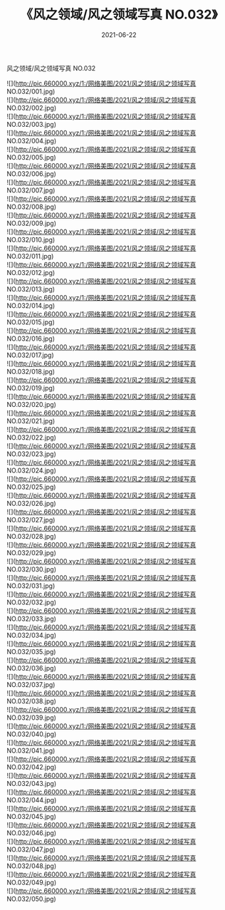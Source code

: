 ﻿---
layout: post
title:  《风之领域/风之领域写真 NO.032》
date:   2021-06-22
img: http://pic.660000.xyz/1:/网络美图/2021/风之领域/风之领域写真 NO.032/000.jpg
categories: [美女, 清纯, 唯美]
---

风之领域/风之领域写真 NO.032

 ![](http://pic.660000.xyz/1:/网络美图/2021/风之领域/风之领域写真 NO.032/001.jpg) <br>![](http://pic.660000.xyz/1:/网络美图/2021/风之领域/风之领域写真 NO.032/002.jpg) <br>![](http://pic.660000.xyz/1:/网络美图/2021/风之领域/风之领域写真 NO.032/003.jpg) <br>![](http://pic.660000.xyz/1:/网络美图/2021/风之领域/风之领域写真 NO.032/004.jpg) <br>![](http://pic.660000.xyz/1:/网络美图/2021/风之领域/风之领域写真 NO.032/005.jpg) <br>![](http://pic.660000.xyz/1:/网络美图/2021/风之领域/风之领域写真 NO.032/006.jpg) <br>![](http://pic.660000.xyz/1:/网络美图/2021/风之领域/风之领域写真 NO.032/007.jpg) <br>![](http://pic.660000.xyz/1:/网络美图/2021/风之领域/风之领域写真 NO.032/008.jpg) <br>![](http://pic.660000.xyz/1:/网络美图/2021/风之领域/风之领域写真 NO.032/009.jpg) <br>![](http://pic.660000.xyz/1:/网络美图/2021/风之领域/风之领域写真 NO.032/010.jpg) <br>![](http://pic.660000.xyz/1:/网络美图/2021/风之领域/风之领域写真 NO.032/011.jpg) <br>![](http://pic.660000.xyz/1:/网络美图/2021/风之领域/风之领域写真 NO.032/012.jpg) <br>![](http://pic.660000.xyz/1:/网络美图/2021/风之领域/风之领域写真 NO.032/013.jpg) <br>![](http://pic.660000.xyz/1:/网络美图/2021/风之领域/风之领域写真 NO.032/014.jpg) <br>![](http://pic.660000.xyz/1:/网络美图/2021/风之领域/风之领域写真 NO.032/015.jpg) <br>![](http://pic.660000.xyz/1:/网络美图/2021/风之领域/风之领域写真 NO.032/016.jpg) <br>![](http://pic.660000.xyz/1:/网络美图/2021/风之领域/风之领域写真 NO.032/017.jpg) <br>![](http://pic.660000.xyz/1:/网络美图/2021/风之领域/风之领域写真 NO.032/018.jpg) <br>![](http://pic.660000.xyz/1:/网络美图/2021/风之领域/风之领域写真 NO.032/019.jpg) <br>![](http://pic.660000.xyz/1:/网络美图/2021/风之领域/风之领域写真 NO.032/020.jpg) <br>![](http://pic.660000.xyz/1:/网络美图/2021/风之领域/风之领域写真 NO.032/021.jpg) <br>![](http://pic.660000.xyz/1:/网络美图/2021/风之领域/风之领域写真 NO.032/022.jpg) <br>![](http://pic.660000.xyz/1:/网络美图/2021/风之领域/风之领域写真 NO.032/023.jpg) <br>![](http://pic.660000.xyz/1:/网络美图/2021/风之领域/风之领域写真 NO.032/024.jpg) <br>![](http://pic.660000.xyz/1:/网络美图/2021/风之领域/风之领域写真 NO.032/025.jpg) <br>![](http://pic.660000.xyz/1:/网络美图/2021/风之领域/风之领域写真 NO.032/026.jpg) <br>![](http://pic.660000.xyz/1:/网络美图/2021/风之领域/风之领域写真 NO.032/027.jpg) <br>![](http://pic.660000.xyz/1:/网络美图/2021/风之领域/风之领域写真 NO.032/028.jpg) <br>![](http://pic.660000.xyz/1:/网络美图/2021/风之领域/风之领域写真 NO.032/029.jpg) <br>![](http://pic.660000.xyz/1:/网络美图/2021/风之领域/风之领域写真 NO.032/030.jpg) <br>![](http://pic.660000.xyz/1:/网络美图/2021/风之领域/风之领域写真 NO.032/031.jpg) <br>![](http://pic.660000.xyz/1:/网络美图/2021/风之领域/风之领域写真 NO.032/032.jpg) <br>![](http://pic.660000.xyz/1:/网络美图/2021/风之领域/风之领域写真 NO.032/033.jpg) <br>![](http://pic.660000.xyz/1:/网络美图/2021/风之领域/风之领域写真 NO.032/034.jpg) <br>![](http://pic.660000.xyz/1:/网络美图/2021/风之领域/风之领域写真 NO.032/035.jpg) <br>![](http://pic.660000.xyz/1:/网络美图/2021/风之领域/风之领域写真 NO.032/036.jpg) <br>![](http://pic.660000.xyz/1:/网络美图/2021/风之领域/风之领域写真 NO.032/037.jpg) <br>![](http://pic.660000.xyz/1:/网络美图/2021/风之领域/风之领域写真 NO.032/038.jpg) <br>![](http://pic.660000.xyz/1:/网络美图/2021/风之领域/风之领域写真 NO.032/039.jpg) <br>![](http://pic.660000.xyz/1:/网络美图/2021/风之领域/风之领域写真 NO.032/040.jpg) <br>![](http://pic.660000.xyz/1:/网络美图/2021/风之领域/风之领域写真 NO.032/041.jpg) <br>![](http://pic.660000.xyz/1:/网络美图/2021/风之领域/风之领域写真 NO.032/042.jpg) <br>![](http://pic.660000.xyz/1:/网络美图/2021/风之领域/风之领域写真 NO.032/043.jpg) <br>![](http://pic.660000.xyz/1:/网络美图/2021/风之领域/风之领域写真 NO.032/044.jpg) <br>![](http://pic.660000.xyz/1:/网络美图/2021/风之领域/风之领域写真 NO.032/045.jpg) <br>![](http://pic.660000.xyz/1:/网络美图/2021/风之领域/风之领域写真 NO.032/046.jpg) <br>![](http://pic.660000.xyz/1:/网络美图/2021/风之领域/风之领域写真 NO.032/047.jpg) <br>![](http://pic.660000.xyz/1:/网络美图/2021/风之领域/风之领域写真 NO.032/048.jpg) <br>![](http://pic.660000.xyz/1:/网络美图/2021/风之领域/风之领域写真 NO.032/049.jpg) <br>![](http://pic.660000.xyz/1:/网络美图/2021/风之领域/风之领域写真 NO.032/050.jpg) <br>